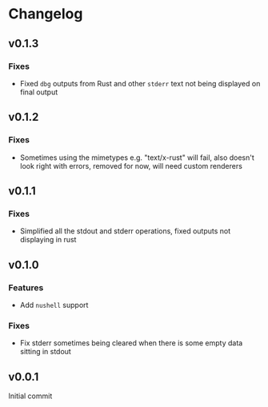 
# Changelog

## v0.1.3
### Fixes
- Fixed `dbg` outputs from Rust and other `stderr` text not being displayed on final output

## v0.1.2
### Fixes
- Sometimes using the mimetypes e.g. "text/x-rust" will fail, also doesn't look right with errors, removed for now, will need custom renderers

## v0.1.1
### Fixes
- Simplified all the stdout and stderr operations, fixed outputs not displaying in rust

## v0.1.0
### Features
- Add `nushell` support
### Fixes
- Fix stderr sometimes being cleared when there is some empty data sitting in stdout

## v0.0.1
Initial commit
